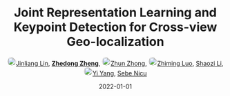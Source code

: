 ---
title: "Joint Representation Learning and Keypoint Detection for Cross-view Geo-localization"
collection: publications
permalink: /publication/Joint-Re2022
date: 2022-01-01
doi: 10.1109/TIP.2022.3175601
keywords: visual geo-localization, 
venue: 'IEEE Transactions on Image Processing'
paperurl: 'https://zdzheng.xyz/files/TIP_RKNet.pdf'
code: 'https://github.com/AggMan96/RK-Net'
author: '<a href="https://zdzheng.xyz/authors/Jinliang-Lin" class="author"> <img src= "https://zdzheng.xyz/files/jinliang-lin.jpeg" alt="jinliang-lin" style="border-radius: 50%; height:20px; width:20px">Jinliang Lin</a>, <strong><a href="https://zdzheng.xyz/authors/Zhedong-Zheng" class="author">Zhedong Zheng</a></strong>, <a href="https://zdzheng.xyz/authors/Zhun-Zhong" class="author"> <img src= "https://zdzheng.xyz/files/zhun-zhong.jpg" alt="zhun-zhong" style="border-radius: 50%; height:20px; width:20px">Zhun Zhong</a>, <a href="https://zdzheng.xyz/authors/Zhiming-Luo" class="author"> <img src= "https://zdzheng.xyz/files/zhiming-luo.jpeg" alt="zhiming-luo" style="border-radius: 50%; height:20px; width:20px">Zhiming Luo</a>, <a href="https://zdzheng.xyz/authors/Shaozi-Li" class="author">Shaozi Li</a>, <a href="https://zdzheng.xyz/authors/Yi-Yang" class="author"> <img src= "https://zdzheng.xyz/files/yi-yang.jpeg" alt="yi-yang" style="border-radius: 50%; height:20px; width:20px">Yi Yang</a>, <a href="https://zdzheng.xyz/authors/Sebe-Nicu" class="author">Sebe Nicu</a>'
sqlauthor: '{"@type": "Person","name": "Jinliang Lin"}, {"@type": "Person","name": "Zhedong Zheng"}, {"@type": "Person","name": "Zhun Zhong"}, {"@type": "Person","name": "Zhiming Luo"}, {"@type": "Person","name": "Shaozi Li"}, {"@type": "Person","name": "Yi Yang"}, {"@type": "Person","name": "Sebe Nicu"}'
citation: ' Jinliang Lin,  Zhedong Zheng,  Zhun Zhong,  Zhiming Luo,  Shaozi Li,  Yi Yang,  Sebe Nicu, &quot;Joint Representation Learning and Keypoint Detection for Cross-view Geo-localization.&quot; IEEE Transactions on Image Processing, 2022. DOI: 10.1109/TIP.2022.3175601'
pub_year: '2022'
bib: >
    @article{lin2022joint,<br>author = "Lin, Jinliang and Zheng, Zhedong and Zhong, Zhun and Luo, Zhiming and Li, Shaozi and Yang, Yi and Nicu, Sebe",<br>doi = "10.1109/TIP.2022.3175601",<br>title = "Joint Representation Learning and Keypoint Detection for Cross-view Geo-localization",<br>journal = "IEEE Transactions on Image Processing",<br>url = "https://zdzheng.xyz/files/TIP\_RKNet.pdf",<br>code = "https://github.com/AggMan96/RK-Net",<br>year = "2022"
    }

---